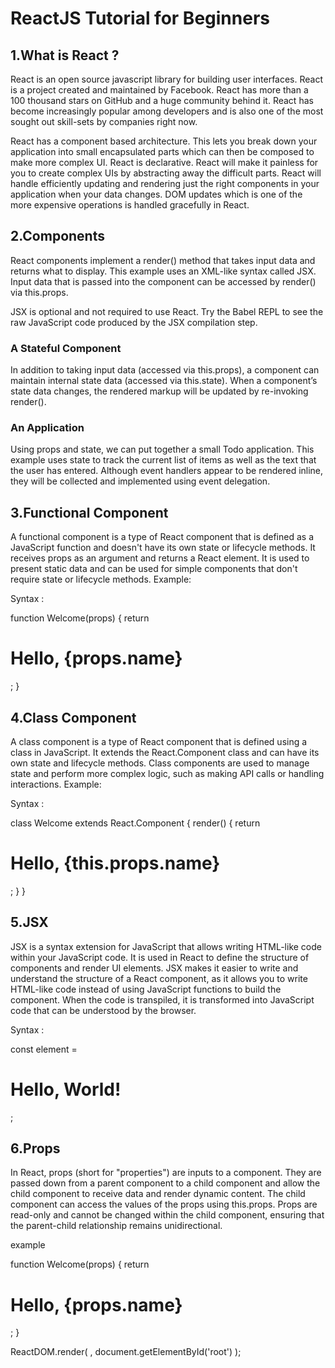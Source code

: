 # ReactJS Tutorial for Beginners

## 1.What is React ?

React is an open source javascript library for building user interfaces.
React is a project created and maintained by Facebook.
React has more than a 100 thousand stars on GitHub and a huge community behind it.
React has become increasingly 
popular among developers and is also one of the most sought out skill-sets by companies right now.

React has a component based architecture. This lets you break down your application into small encapsulated parts which can then be composed to make more complex UI.
React is declarative.
React will make it painless for you to create complex UIs by abstracting away the difficult parts. 
React will handle efficiently updating and rendering just the right components in your application when your data changes. 
DOM updates which is one of the more expensive operations is handled gracefully in React.

## 2.Components

React components implement a render() method that takes input data and returns what to display. This example uses an XML-like syntax called JSX. Input data that is passed into the component can be accessed by render() via this.props.

JSX is optional and not required to use React. Try the Babel REPL to see the raw JavaScript code produced by the JSX compilation step.

### A Stateful Component
In addition to taking input data (accessed via this.props), a component can maintain internal state data (accessed via this.state). When a component’s state data changes, the rendered markup will be updated by re-invoking render().

### An Application
Using props and state, we can put together a small Todo application. This example uses state to track the current list of items as well as the text that the user has entered. Although event handlers appear to be rendered inline, they will be collected and implemented using event delegation.


## 3.Functional Component
A functional component is a type of React component that is defined as a JavaScript function and doesn't have its own state or lifecycle methods. It receives props as an argument and returns a React element. It is used to present static data and can be used for simple components that don't require state or lifecycle methods. Example:

Syntax :

function Welcome(props) {
  return <h1>Hello, {props.name}</h1>;
}

## 4.Class Component

A class component is a type of React component that is defined using a class in JavaScript. It extends the React.Component class and can have its own state and lifecycle methods. Class components are used to manage state and perform more complex logic, such as making API calls or handling interactions. Example:

Syntax :

class Welcome extends React.Component {
  render() {
    return <h1>Hello, {this.props.name}</h1>;
  }
}

## 5.JSX

JSX is a syntax extension for JavaScript that allows writing HTML-like code within your JavaScript code. It is used in React to define the structure of components and render UI elements. JSX makes it easier to write and understand the structure of a React component, as it allows you to write HTML-like code instead of using JavaScript functions to build the component. When the code is transpiled, it is transformed into JavaScript code that can be understood by the browser.

Syntax :

const element = <h1>Hello, World!</h1>;

## 6.Props

In React, props (short for "properties") are inputs to a component. They are passed down from a parent component to a child component and allow the child component to receive data and render dynamic content. The child component can access the values of the props using this.props. Props are read-only and cannot be changed within the child component, ensuring that the parent-child relationship remains unidirectional.

example

function Welcome(props) {
  return <h1>Hello, {props.name}</h1>;
}

ReactDOM.render(
  <Welcome name="John" />,
  document.getElementById('root')
);
